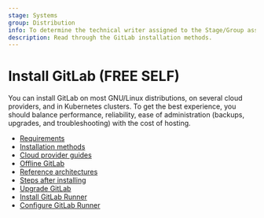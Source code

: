 ```yaml
---
stage: Systems
group: Distribution
info: To determine the technical writer assigned to the Stage/Group associated with this page, see https://handbook.gitlab.com/handbook/product/ux/technical-writing/#assignments
description: Read through the GitLab installation methods.
---
```


# Install GitLab **(FREE SELF)**

You can install GitLab on most GNU/Linux distributions, on several
cloud providers, and in Kubernetes clusters.
To get the best experience, you should balance performance, reliability,
ease of administration (backups, upgrades, and troubleshooting) with the cost of hosting.

- [Requirements](requirements.md)
- [Installation methods](install_methods.md)
- [Cloud provider guides](cloud_providers.md)
- [Offline GitLab](../topics/offline/index.md)
- [Reference architectures](../administration/reference_architectures/index.md)
- [Steps after installing](next_steps.md)
- [Upgrade GitLab](../update/index.md)
- [Install GitLab Runner](https://docs.gitlab.com/runner/install/)
- [Configure GitLab Runner](https://docs.gitlab.com/runner/configuration/)
